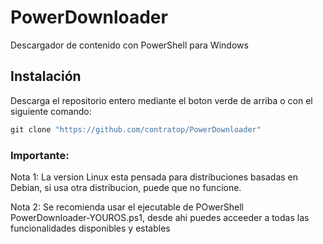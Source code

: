 # PowerDownloader
Descargador de contenido con PowerShell para Windows

## Instalación
Descarga el repositorio entero mediante el boton verde de arriba o con el siguiente comando:
```powershell
git clone "https://github.com/contratop/PowerDownloader"
```

### Importante:
Nota 1: La version Linux esta pensada para distribuciones basadas en Debian, si usa otra distribucion, puede que no funcione.

Nota 2: Se recomienda usar el ejecutable de POwerShell PowerDownloader-YOUROS.ps1, desde ahi puedes acceeder a todas las funcionalidades disponibles y estables